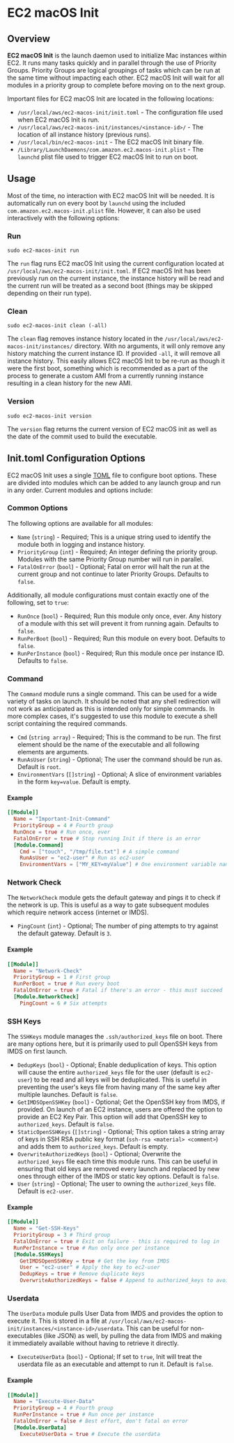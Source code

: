 # EC2 macOS Init

## Overview
**EC2 macOS Init** is the launch daemon used to initialize Mac instances within EC2. It runs many tasks quickly and 
in parallel through the use of Priority Groups. Priority Groups are logical groupings of tasks which can be run 
at the same time without impacting each other. EC2 macOS Init will wait for all modules in a priority group to 
complete before moving on to the next group.

Important files for EC2 macOS Init are located in the following locations:

* `/usr/local/aws/ec2-macos-init/init.toml` - The configuration file used when EC2 macOS Init is run.
* `/usr/local/aws/ec2-macos-init/instances/<instance-id>/` - The location of all instance history (previous runs).
* `/usr/local/bin/ec2-macos-init` - The EC2 macOS Init binary file.
* `/Library/LaunchDaemons/com.amazon.ec2.macos-init.plist` - The `launchd` plist file used to trigger EC2 macOS Init to 
run on boot.

## Usage
Most of the time, no interaction with EC2 macOS Init will be needed. It is automatically run on every boot by `launchd` 
using the included `com.amazon.ec2.macos-init.plist` file. However, it can also be used interactively with the 
following options:

### Run
```
sudo ec2-macos-init run
```

The `run` flag runs EC2 macOS Init using the current configuration located at `/usr/local/aws/ec2-macos-init/init.toml`. 
If EC2 macOS Init has been previously run on the current instance, the instance history will be read and the current 
run will be treated as a second boot (things may be skipped depending on their run type).

### Clean
```
sudo ec2-macos-init clean (-all)
```

The `clean` flag removes instance history located in the `/usr/local/aws/ec2-macos-init/instances/` directory. With no 
arguments, it will only remove any history matching the current instance ID. If provided `-all`, it will remove all 
instance history. This easily allows EC2 macOS Init to be re-run as though it were the first boot, something which is 
recommended as a part of the process to generate a custom AMI from a currently running instance resulting in a 
clean history for the new AMI.

### Version
```
sudo ec2-macos-init version
```

The `version` flag returns the current version of EC2 macOS init as well as the date of the commit used to build the 
executable.

## Init.toml Configuration Options
EC2 macOS Init uses a single [TOML](https://toml.io/) file to configure boot options. These are divided into modules 
which can be added to any launch group and run in any order. Current modules and options include:

### Common Options
The following options are available for all modules:

* `Name` (`string`) - Required; This is a unique string used to identify the module both in logging and instance history.
* `PriorityGroup` (`int`) - Required; An integer defining the priority group. Modules with the same Priority Group 
number will run in parallel. 
* `FatalOnError` (`bool`) - Optional; Fatal on error will halt the run at the current group and not continue to later 
Priority Groups. Defaults to `false`.

Additionally, all module configurations must contain exactly one of the following, set to `true`:

* `RunOnce` (`bool`) - Required; Run this module only once, ever. Any history of a module with this set will prevent it 
from running again. Defaults to `false`.
* `RunPerBoot` (`bool`) - Required; Run this module on every boot. Defaults to `false`.
* `RunPerInstance` (`bool`) - Required; Run this module once per instance ID. Defaults to `false`.

### Command
The `Command` module runs a single command. This can be used for a wide variety of tasks on launch. It should be noted 
that any shell redirection will not work as anticipated as this is intended only for simple commands. In more complex 
cases, it's suggested to use this module to execute a shell script containing the required commands.

* `Cmd` (`string array`) - Required; This is the command to be run. The first element should be the name of the 
executable and all following elements are arguments.
* `RunAsUser` (`string`) - Optional; The user the command should be run as. Default is `root`.
* `EnvironmentVars` (`[]string`) - Optional; A slice of environment variables in the form `key=value`. Default is 
empty.
	
#### Example
```toml
[[Module]]
  Name = "Important-Init-Command"
  PriorityGroup = 4 # Fourth group
  RunOnce = true # Run once, ever
  FatalOnError = true # Stop running Init if there is an error 
  [Module.Command]
    Cmd = ["touch", "/tmp/file.txt"] # A simple command
    RunAsUser = "ec2-user" # Run as ec2-user
    EnvironmentVars = ["MY_KEY=myValue"] # One environment variable named MY_KEY
```

### Network Check
The `NetworkCheck` module gets the default gateway and pings it to check if the network is up. This is useful as a 
way to gate subsequent modules which require network access (internet or IMDS).

* `PingCount` (`int`) - Optional; The number of ping attempts to try against the default gateway. Default is `3`.

#### Example
```toml
[[Module]]
  Name = "Network-Check"
  PriorityGroup = 1 # First group
  RunPerBoot = true # Run every boot
  FatalOnError = true # Fatal if there's an error - this must succeed
  [Module.NetworkCheck]
    PingCount = 6 # Six attempts
```

### SSH Keys
The `SSHKeys` module manages the `.ssh/authorized_keys` file on boot.  There are many options here, but it is primarily 
used to pull OpenSSH keys from IMDS on first launch.

* `DedupKeys` (`bool`) - Optional; Enable deduplication of keys. This option will cause the entire `authorized_keys` 
file for the user (default is `ec2-user`) to be read and all keys will be deduplicated. This is useful in preventing 
the user's keys file from having many of the same key after multiple launches. Default is `false`.
* `GetIMDSOpenSSHKey` (`bool`) - Optional; Get the OpenSSH key from IMDS, if provided. On launch of an EC2 instance, 
users are offered the option to provide an EC2 Key Pair. This option will add that OpenSSH key to `authorized_keys`. 
Default is `false`.
* `StaticOpenSSHKeys` (`[]string`) - Optional; This option takes a string array of keys in SSH RSA public key 
format (`ssh-rsa <material> <comment>`) and adds them to `authorized_keys`. Default is empty.
* `OverwriteAuthorizedKeys` (`bool`) - Optional; Overwrite the `authorized_keys` file each time this module runs. 
This can be useful in ensuring that old keys are removed every launch and replaced by new ones through either of the 
IMDS or static key options. Default is `false`.
* `User` (`string`) - Optional; The user to owning the `authorized_keys` file. Default is `ec2-user`.

#### Example
```toml
[[Module]]
  Name = "Get-SSH-Keys"
  PriorityGroup = 3 # Third group
  FatalOnError = true # Exit on failure - this is required to log in
  RunPerInstance = true # Run only once per instance
  [Module.SSHKeys]
    GetIMDSOpenSSHKey = true # Get the key from IMDS
    User = "ec2-user" # Apply the key to ec2-user
    DedupKeys = true # Remove duplicate keys
    OverwriteAuthorizedKeys = false # Append to authorized_keys to avoid erasing any additional keys on future instances
```

### Userdata
The `UserData` module pulls User Data from IMDS and provides the option to execute it. This is stored in a file at 
`/usr/local/aws/ec2-macos-init/instances/<instance-id>/userdata`. This can be useful for non-executables (like JSON) 
 as well, by pulling the data from IMDS and making it immediately available without having to retrieve it directly.

* `ExecuteUserData` (`bool`) - Optional; If set to `true`, Init will treat the userdata file as an executable and 
attempt to run it. Default is `false`.

#### Example
```toml
[[Module]]
  Name = "Execute-User-Data"
  PriorityGroup = 4 # Fourth group
  RunPerInstance = true # Run once per instance
  FatalOnError = false # Best effort, don't fatal on error
  [Module.UserData]
    ExecuteUserData = true # Execute the userdata
```
